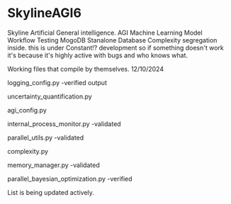 # SkylineAGI6
Skyline Artificial General intelligence. AGI Machine Learning Model
Workflow Testing
MogoDB Stanalone Database
Complexity segregation inside.
this is under Constant!? development so if something doesn't 
work it's because it's highly active with bugs and who knows what.

Working files that compile by themselves.
12/10/2024

logging_config.py -verified output

uncertainty_quantification.py

agi_config.py

internal_process_monitor.py -validated

parallel_utils.py -validated

complexity.py

memory_manager.py -validated

parallel_bayesian_optimization.py -verified

List is being updated actively.
